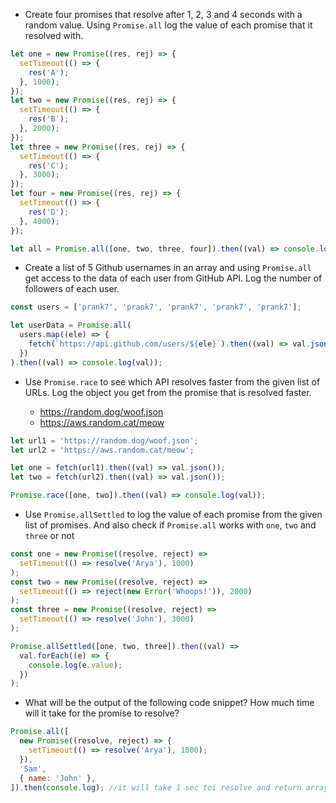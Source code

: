 - Create four promises that resolve after 1, 2, 3 and 4 seconds with a random value. Using `Promise.all` log the value of each promise that it resolved with.

```js
let one = new Promise((res, rej) => {
  setTimeout(() => {
    res('A');
  }, 1000);
});
let two = new Promise((res, rej) => {
  setTimeout(() => {
    res('B');
  }, 2000);
});
let three = new Promise((res, rej) => {
  setTimeout(() => {
    res('C');
  }, 3000);
});
let four = new Promise((res, rej) => {
  setTimeout(() => {
    res('D');
  }, 4000);
});

let all = Promise.all([one, two, three, four]).then((val) => console.log(val));
```

- Create a list of 5 Github usernames in an array and using `Promise.all` get access to the data of each user from GitHub API. Log the number of followers of each user.

```js
const users = ['prank7', 'prank7', 'prank7', 'prank7', 'prank7'];

let userData = Promise.all(
  users.map((ele) => {
    fetch(`https://api.github.com/users/${ele}`).then((val) => val.json());
  })
).then((val) => console.log(val));
```

- Use `Promise.race` to see which API resolves faster from the given list of URLs. Log the object you get from the promise that is resolved faster.

  - https://random.dog/woof.json
  - https://aws.random.cat/meow

```js
let url1 = 'https://random.dog/woof.json';
let url2 = 'https://aws.random.cat/meow';

let one = fetch(url1).then((val) => val.json());
let two = fetch(url2).then((val) => val.json());

Promise.race([one, two]).then((val) => console.log(val));
```

- Use `Promise.allSettled` to log the value of each promise from the given list of promises. And also check if `Promise.all` works with `one`, `two` and `three` or not

```js
const one = new Promise((resolve, reject) =>
  setTimeout(() => resolve('Arya'), 1000)
);
const two = new Promise((resolve, reject) =>
  setTimeout(() => reject(new Error('Whoops!')), 2000)
);
const three = new Promise((resolve, reject) =>
  setTimeout(() => resolve('John'), 3000)
);

Promise.allSettled([one, two, three]).then((val) =>
  val.forEach((e) => {
    console.log(e.value);
  })
);
```

- What will be the output of the following code snippet? How much time will it take for the promise to resolve?

```js
Promise.all([
  new Promise((resolve, reject) => {
    setTimeout(() => resolve('Arya'), 1000);
  }),
  'Sam',
  { name: 'John' },
]).then(console.log); //it will take 1 sec toi resolve and return array[Arya,Sam,{name:"John"}]
```
